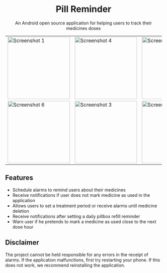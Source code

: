<h1 align="center">Pill Reminder</h1>
<p align="center">An Android open source application for helping users to track their medicines doses</p>

<div align="center">
  <table>
    <tr>
      <td><img src="https://github.com/vs-machado/PillReminder/assets/144490624/8c0a2311-2b9c-42d3-a941-dfd882c4c37c" alt="Screenshot 1" width="200"></td>
      <td><img src="https://github.com/vs-machado/PillReminder/assets/144490624/229ab4b8-4473-46a8-82aa-1e16551a1746" alt="Screenshot 4" width="200"></td>
      <td><img src="https://github.com/vs-machado/PillReminder/assets/144490624/23c7c99e-297a-48a6-8a2e-b28a6b10520a" alt="Screenshot 5" width="200"></td>
    </tr>
    <tr>
     <td><img src="https://github.com/vs-machado/PillReminder/assets/144490624/702531d9-7b28-405c-b9a6-67cadcd9eb89" alt="Screenshot 6" width="200"></td>
     <td><img src="https://github.com/vs-machado/PillReminder/assets/144490624/80ab931c-b42d-484c-9ade-87fff37a7fa9" alt="Screenshot 3" width="200"></td>
     <td><img src="https://github.com/vs-machado/PillReminder/assets/144490624/32b9dd54-32a8-451b-bee8-4fcfd45311bb" alt="Screenshot 2" width="200"></td>
    </tr>
  </table>
</div>

<h2>Features</h2>
<ul>
  <li>Schedule alarms to remind users about their medicines</li>
  <li>Receive notifications if user does not mark medicine as used in the application</li>
  <li>Allows users to set a treatment period or receive alarms until medicine deletion</li>
  <li>Receive notifications after setting a daily pillbox refill reminder</li>
  <li>Warn user if he pretends to mark a medicine as used close to the next dose hour</li>
</ul>

<h2>Disclaimer</h2>
The project cannot be held responsible for any errors in the receipt of alarms. If the application malfunctions, first try restarting your phone. If this does not work, we recommend reinstalling the application.
